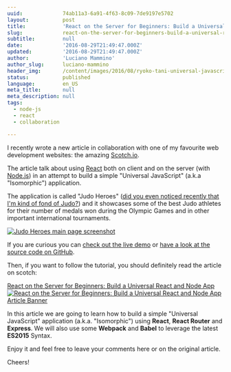 ```yaml
---
uuid:             74ab11a3-6a91-4f63-8c09-7de9197e5702
layout:           post
title:            'React on the Server for Beginners: Build a Universal React and Node App'
slug:             react-on-the-server-for-beginners-build-a-universal-react-and-node-app
subtitle:         null
date:             '2016-08-29T21:49:47.000Z'
updated:          '2016-08-29T21:49:47.000Z'
author:           'Luciano Mammino'
author_slug:      luciano-mammino
header_img:       /content/images/2016/08/ryoko-tani-universal-javascript-nodejs-react-luciano-mammino-cover.jpg
status:           published
language:         en_US
meta_title:       null
meta_description: null
tags:
  - node-js
  - react
  - collaboration

---
```


I recently wrote a new article in collaboration with one of my favourite web development websites: the amazing [Scotch.io](https://scotch.io/).

The article talk about using [React](/tag/react) both on client and on the server (with [Node.js](/tag/node-js)) in an attempt to build a simple "Universal JavaScript" (a.k.a "Isomorphic") application.

The application is called "Judo Heroes" ([did you even noticed recently that I'm kind of fond of Judo?](http://loige.co/extracting-data-from-wikipedia-using-curl-grep-cut-and-other-bash-commands/)) and it showcases some of the best Judo athletes for their number of medals won during the Olympic Games and in other important international tournaments.

[![Judo Heroes main page screenshot](/content/images/2016/08/universal-javascript-judo-heroes-athlete-selection-1.jpg)](https://judo-heroes.herokuapp.com/)

If you are curious you can [check out the live demo](https://judo-heroes.herokuapp.com/) or [have a look at the source code on GitHub](https://github.com/lmammino/judo-heroes).

Then, if you want to follow the tutorial, you should definitely read the article on scotch:

[React on the Server for Beginners: Build a Universal React and Node App](https://scotch.io/tutorials/react-on-the-server-for-beginners-build-a-universal-react-and-node-app)
[![React on the Server for Beginners: Build a Universal React and Node App Article Banner](/content/images/2016/08/scotch-featured-image-react-on-the-server.png)](https://scotch.io/tutorials/react-on-the-server-for-beginners-build-a-universal-react-and-node-app)

In this article we are going to learn how to build a simple "Universal JavaScript" application (a.k.a. "Isomorphic") using **React**, **React Router** and **Express**. We will also use some **Webpack** and **Babel** to leverage the latest **ES2015** Syntax.

Enjoy it and feel free to leave your comments here or on the original article.

Cheers!


